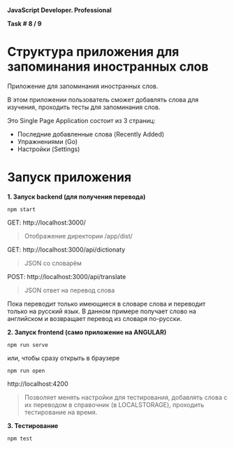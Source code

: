 **JavaScript Developer. Professional**

**Task # 8 / 9**

# Структура приложения для запоминания иностранных слов

Приложение для запоминания иностранных слов.

В этом приложении пользователь сможет добавлять слова для изучения, проходить тесты для запоминания слов.

Это Single Page Application состоит из 3 страниц:
- Последние добавленные слова (Recently Added)
- Упражнениями (Go)
- Настройки (Settings)

# Запуск приложения

**1. Запуск backend (для получения перевода)**
```
npm start
```

GET: http://localhost:3000/
>Отображение директории /app/dist/

GET: http://localhost:3000/api/dictionaty
>JSON со словарём

POST: http://localhost:3000/api/translate
>JSON ответ на перевод слова

Пока переводит только имеющиеся в словаре слова и переводит только на русский язык.
В данном примере получает слово на английском и возвращает перевод из словаря по-русски.

**2. Запуск frontend (само приложение на ANGULAR)**
```
npm run serve
```
или, чтобы сразу открыть в браузере
```
npm run open
```

http://localhost:4200
>Позволяет менять настройки для тестирования, добавлять слова с их переводом в справочник (в LOCALSTORAGE), проходить тестирование на время.

**3. Тестирование** 
```
npm test
```